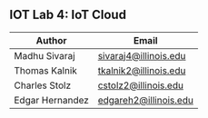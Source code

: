 ## IOT Lab 4: IoT Cloud

| Author           | Email                   |
|------------------|-------------------------|
| Madhu Sivaraj    | sivaraj4@illinois.edu   |
| Thomas Kalnik    | tkalnik2@illinois.edu   |
| Charles Stolz    | cstolz2@illinois.edu    |
| Edgar Hernandez  | edgareh2@illinois.edu   |
